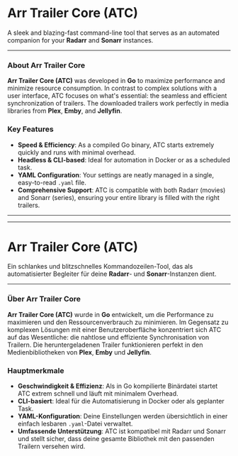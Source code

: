 # Arr Trailer Core (ATC)

A sleek and blazing-fast command-line tool that serves as an automated companion for your **Radarr** and **Sonarr** instances.

---

### About Arr Trailer Core

**Arr Trailer Core (ATC)** was developed in **Go** to maximize performance and minimize resource consumption. In contrast to complex solutions with a user interface, ATC focuses on what's essential: the seamless and efficient synchronization of trailers. The downloaded trailers work perfectly in media libraries from **Plex**, **Emby**, and **Jellyfin**.

### Key Features

* **Speed & Efficiency**: As a compiled Go binary, ATC starts extremely quickly and runs with minimal overhead.
* **Headless & CLI-based**: Ideal for automation in Docker or as a scheduled task.
* **YAML Configuration**: Your settings are neatly managed in a single, easy-to-read `.yaml` file.
* **Comprehensive Support**: ATC is compatible with both Radarr (movies) and Sonarr (series), ensuring your entire library is filled with the right trailers.

---
---

# Arr Trailer Core (ATC)

Ein schlankes und blitzschnelles Kommandozeilen-Tool, das als automatisierter Begleiter für deine **Radarr**- und **Sonarr**-Instanzen dient.

---

### Über Arr Trailer Core

**Arr Trailer Core (ATC)** wurde in **Go** entwickelt, um die Performance zu maximieren und den Ressourcenverbrauch zu minimieren. Im Gegensatz zu komplexen Lösungen mit einer Benutzeroberfläche konzentriert sich ATC auf das Wesentliche: die nahtlose und effiziente Synchronisation von Trailern. Die heruntergeladenen Trailer funktionieren perfekt in den Medienbibliotheken von **Plex**, **Emby** und **Jellyfin**.

### Hauptmerkmale

* **Geschwindigkeit & Effizienz**: Als in Go kompilierte Binärdatei startet ATC extrem schnell und läuft mit minimalem Overhead.
* **CLI-basiert**: Ideal für die Automatisierung in Docker oder als geplanter Task.
* **YAML-Konfiguration**: Deine Einstellungen werden übersichtlich in einer einfach lesbaren `.yaml`-Datei verwaltet.
* **Umfassende Unterstützung**: ATC ist kompatibel mit Radarr und Sonarr und stellt sicher, dass deine gesamte Bibliothek mit den passenden Trailern versehen wird.

